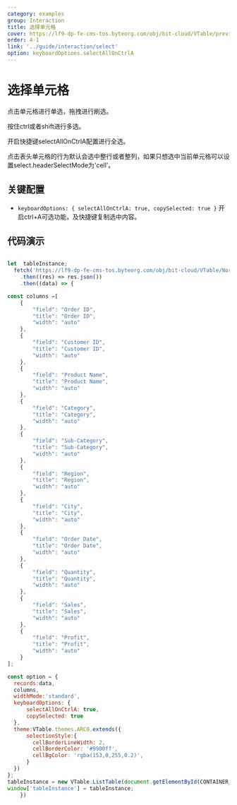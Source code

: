 ```yaml
---
category: examples
group: Interaction
title: 选择单元格
cover: https://lf9-dp-fe-cms-tos.byteorg.com/obj/bit-cloud/VTable/preview/select.png
order: 4-1
link: '../guide/interaction/select'
option: keyboardOptions.selectAllOnCtrlA
---
```


# 选择单元格

点击单元格进行单选，拖拽进行刷选。

按住ctrl或者shift进行多选。

开启快捷键selectAllOnCtrlA配置进行全选。

点击表头单元格的行为默认会选中整行或者整列，如果只想选中当前单元格可以设置select.headerSelectMode为'cell'。

## 关键配置

- `
  keyboardOptions: {
      selectAllOnCtrlA: true,
      copySelected: true
  }
`
开启ctrl+A可选功能，及快捷键复制选中内容。
## 代码演示

```javascript livedemo template=vtable

let  tableInstance;
  fetch('https://lf9-dp-fe-cms-tos.byteorg.com/obj/bit-cloud/VTable/North_American_Superstore_data.json')
    .then((res) => res.json())
    .then((data) => {

const columns =[
    {
        "field": "Order ID",
        "title": "Order ID",
        "width": "auto"
    },
    {
        "field": "Customer ID",
        "title": "Customer ID",
        "width": "auto"
    },
    {
        "field": "Product Name",
        "title": "Product Name",
        "width": "auto"
    },
    {
        "field": "Category",
        "title": "Category",
        "width": "auto"
    },
    {
        "field": "Sub-Category",
        "title": "Sub-Category",
        "width": "auto"
    },
    {
        "field": "Region",
        "title": "Region",
        "width": "auto"
    },
    {
        "field": "City",
        "title": "City",
        "width": "auto"
    },
    {
        "field": "Order Date",
        "title": "Order Date",
        "width": "auto"
    },
    {
        "field": "Quantity",
        "title": "Quantity",
        "width": "auto"
    },
    {
        "field": "Sales",
        "title": "Sales",
        "width": "auto"
    },
    {
        "field": "Profit",
        "title": "Profit",
        "width": "auto"
    }
];

const option = {
  records:data,
  columns,
  widthMode:'standard',
  keyboardOptions: {
      selectAllOnCtrlA: true,
      copySelected: true
  },
  theme:VTable.themes.ARCO.extends({
      selectionStyle:{
        cellBorderLineWidth: 2,
        cellBorderColor: '#9900ff',
        cellBgColor: 'rgba(153,0,255,0.2)',
      }
  })
};
tableInstance = new VTable.ListTable(document.getElementById(CONTAINER_ID),option);
window['tableInstance'] = tableInstance;
    })
```

